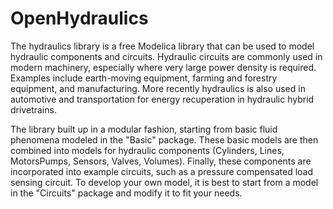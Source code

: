 OpenHydraulics
==============

The hydraulics library is a free Modelica library that can be used to model hydraulic
components and circuits.  Hydraulic circuits are commonly used in modern machinery,
especially where very large power density is required.  Examples include earth-moving
equipment, farming and forestry equipment, and manufacturing.  More recently hydraulics
is also used in automotive and transportation for energy recuperation in hydraulic
hybrid drivetrains.

The library built up in a modular fashion, starting from basic fluid phenomena modeled
in the "Basic" package.  These basic models are then combined into models for hydraulic
components (Cylinders, Lines, MotorsPumps, Sensors, Valves, Volumes).  Finally, these
components are incorporated into example circuits, such as a pressure compensated load
sensing circuit.  To develop your own model, it is best to start from a model in the
"Circuits" package and modify it to fit your needs.
